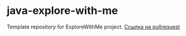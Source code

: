 # java-explore-with-me
Template repository for ExploreWithMe project.
[Ссылка на pullrequest](https://github.com/ince92/java-explore-with-me/pull/1)
